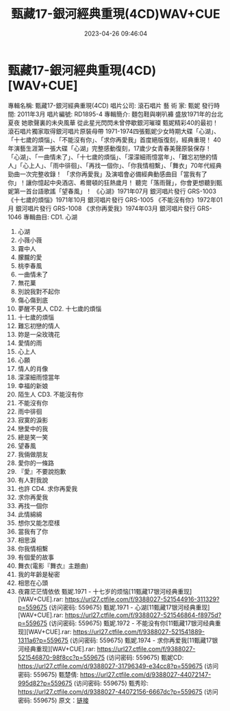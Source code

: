 ﻿---
title: 甄藏17-銀河經典重現(4CD)WAV+CUE
date: 2023-04-26 09:46:04
categories: WAV车载音乐、镜像
tags: 华语中文
---
# 甄藏17-銀河經典重現(4CD)[WAV+CUE]

專輯名稱: 甄藏17-銀河經典重現(4CD)
唱片公司: 滾石唱片
藝 術 家: 甄妮
發行時間: 2011年3月
唱片編號: RD1895-4
專輯簡介:
麵包鞋與喇叭褲
盛放1971年的台北夏夜
她歌聲裏的未央風華
從此星光閃閃未曾停歇銀河璀璨
甄妮精彩40的最初！
滾石唱片獨家取得銀河唱片原裝母帶
1971-1974四張甄妮少女時期大碟「心湖」、「十七歲的煩惱」、「不能沒有你」、「求你再愛我」首度絕版復刻，經典重現！
40年演藝生涯第一張大碟「心湖」完整感動復刻，17歲少女青春美聲原裝保存！
「心湖」、「一曲情未了」、「十七歲的煩惱」、「濛濛細雨憶當年」、「難忘初戀的情人」「心上人」、「雨中徘徊」、「再找一個你」、「你我情相繫」、「舞衣」70年代經典勁曲一次完整收錄！
「求你再愛我」及演唱會必備經典動感曲目「當我有了你」！讓你憶起中央酒店、希爾頓的狂熱歲月！
聽完「落雨聲」，你會更想聽到甄妮第一首台語歌謠「望春風」！
《心湖》1971年07月 銀河唱片發行 GRS-1003
《十七歲的煩惱》1971年10月 銀河唱片發行 GRS-1005
《不能沒有你》1972年01月 銀河唱片發行 GRS-1008
《求你再愛我》1974年03月 銀河唱片發行 GRS-1046
專輯曲目:
CD1. 心湖
01. 心湖
02. 小薇小薇
03. 霧中人
04. 朦朧的愛
05. 桃李春風
06. 一曲情未了
07. 無花菓
08. 別說我對不起你
09. 傷心傷到底
10. 夢醒不見人
CD2. 十七歲的煩惱
01. 十七歲的煩惱
02. 難忘初戀的情人
03. 妳是一朵玫瑰花
04. 愛情的雨
05. 心上人
06. 心願
07. 情人的肖像
08. 濛濛細雨憶當年
09. 幸福的新娘
10. 陌生人
CD3. 不能沒有你
01. 不能沒有你
02. 雨中徘徊
03. 寂寞的淚影
04. 戀愛中的我
05. 總是笑一笑
06. 望春風
07. 我倆做朋友
08. 愛你的一條路
09. 『愛』不要說抱歉
10. 有人對我說
11. 也許
CD4. 求你再愛我
01. 求你再愛我
02. 再找一個你
03. 此情綿綿
04. 想你又能怎麼樣
05. 當我有了你
06. 相思淚
07. 你我情相繫
08. 有個愛的故事
09. 舞衣(電影『舞衣』主題曲)
10. 我的年齡是秘密
11. 相思在心頭
12. 夜霧茫茫情依依
甄妮.1971 - 十七岁的烦恼[11甄藏17银河经典重现][WAV+CUE].rar: https://url27.ctfile.com/f/9388027-521544916-311329?p=559675
(访问密码: 559675)
甄妮.1971 - 心湖[11甄藏17银河经典重现][WAV+CUE].rar: https://url27.ctfile.com/f/9388027-521546864-f8975d?p=559675
(访问密码: 559675)
甄妮.1972 - 不能没有你[11甄藏17银河经典重现][WAV+CUE].rar: https://url27.ctfile.com/f/9388027-521541889-1311a6?p=559675
(访问密码: 559675)
甄妮.1974 - 求你再爱我[11甄藏17银河经典重现][WAV+CUE].rar: https://url27.ctfile.com/f/9388027-521546870-98f8cc?p=559675
(访问密码: 559675)
甄妮CD: https://url27.ctfile.com/d/9388027-31796349-e34cc8?p=559675
(访问密码: 559675)
甄楚倩: https://url27.ctfile.com/d/9388027-44072147-995d82?p=559675
(访问密码: 559675)
甄秀珍: https://url27.ctfile.com/d/9388027-44072156-6667dc?p=559675
(访问密码: 559675)
原文：[链接](https://blog.sina.com.cn/s/blog_1647c7e76010311m6.html)